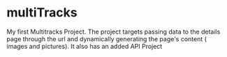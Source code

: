 # multiTracks
My first Multitracks Project. The project targets passing data to the details page  through the url and dynamically generating the page's content ( images and pictures). It also has an added API Project 
